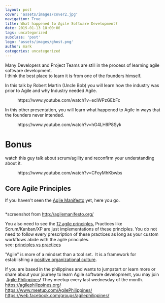 ```yaml
---
layout: post
cover: 'assets/images/cover2.jpg'
navigation: True
title: What happened to Agile Software Development?
date: 2019-01-13 18:00:00
tags: uncategorized
subclass: 'post'
logo: 'assets/images/ghost.png'
author: mark
categories: uncategorized
---
```

<!-- wp:paragraph -->  <p>Many Developers and Project Teams are still in the process of learning agile software development.<br>I think the best place to learn it is from one of the founders himself.</p>  <!-- /wp:paragraph -->    <!-- wp:paragraph -->  <p>In this talk by Robert Martin (Uncle Bob) you will learn how the industry was prior to Agile and why Industry needed Agile.</p>  <!-- /wp:paragraph -->    <!-- wp:core-embed/youtube {"url":"https://www.youtube.com/watch?v=ecIWPzGEbFc","type":"video","providerNameSlug":"youtube","className":"wp-embed-aspect-16-9 wp-has-aspect-ratio"} -->  <figure class="wp-block-embed-youtube wp-block-embed is-type-video is-provider-youtube wp-embed-aspect-16-9 wp-has-aspect-ratio"><div class="wp-block-embed__wrapper">  https://www.youtube.com/watch?v=ecIWPzGEbFc  </div></figure>  <!-- /wp:core-embed/youtube -->    <!-- wp:paragraph -->  <p>In this other presentation, you will learn what happened to Agile in ways that the founders never intended.</p>  <!-- /wp:paragraph -->    <!-- wp:core-embed/youtube {"url":"https://www.youtube.com/watch?v=hG4LH6P8Syk","type":"video","providerNameSlug":"youtube","className":"wp-embed-aspect-16-9 wp-has-aspect-ratio"} -->  <figure class="wp-block-embed-youtube wp-block-embed is-type-video is-provider-youtube wp-embed-aspect-16-9 wp-has-aspect-ratio"><div class="wp-block-embed__wrapper">  https://www.youtube.com/watch?v=hG4LH6P8Syk  </div></figure>  <!-- /wp:core-embed/youtube -->    <!-- wp:heading {"level":1} -->  <h1>Bonus</h1>  <!-- /wp:heading -->    <!-- wp:paragraph -->  <p>watch this guy talk about scrum/agility and reconfirm your understanding about it.</p>  <!-- /wp:paragraph -->    <!-- wp:core-embed/youtube {"url":"https://www.youtube.com/watch?v=CFoyMhKbwbs","type":"video","providerNameSlug":"youtube","className":"wp-embed-aspect-4-3 wp-has-aspect-ratio"} -->  <figure class="wp-block-embed-youtube wp-block-embed is-type-video is-provider-youtube wp-embed-aspect-4-3 wp-has-aspect-ratio"><div class="wp-block-embed__wrapper">  https://www.youtube.com/watch?v=CFoyMhKbwbs  </div></figure>  <!-- /wp:core-embed/youtube -->    <!-- wp:heading -->  <h2>Core Agile Principles</h2>  <!-- /wp:heading -->    <!-- wp:paragraph -->  <p>If you haven't seen the <a href="http://agilemanifesto.org/">Agile Manifesto</a> yet, here you go.</p>  <!-- /wp:paragraph -->    <!-- wp:image {"id":539,"linkDestination":"custom"} -->  <figure class="wp-block-image"><a href="http://www.thetypicaldev.com/wp-content/uploads/2017/02/agilemanifesto.png"><img src="http://www.thetypicaldev.com/wp-content/uploads/2017/02/agilemanifesto.png" alt="" class="wp-image-539"/></a></figure>  <!-- /wp:image -->    <!-- wp:paragraph -->  <p>*screenshot from&nbsp;<a href="http://agilemanifesto.org/">http://agilemanifesto.org/</a></p>  <!-- /wp:paragraph -->    <!-- wp:paragraph -->  <p>You also need to see the <a href="http://agilemanifesto.org/principles.html">12 agile principles.</a>&nbsp;Practices like Scrum/Kanban/XP are just implementations of these principles. You do not need to follow every prescription of these practices as long as your custom workflows abide with the agile principles.<br>see: <a href="http://livelifewithyourkids.com/2015/02/principle-and-practice/">principles vs practices</a></p>  <!-- /wp:paragraph -->    <!-- wp:paragraph -->  <p>"Agile" is more of a mindset than a tool set. &nbsp;It is a framework for establishing a <a href="http://www.thetypicaldev.com/2016/12/26/the-importance-of-organizational-culture/">positive organizational culture</a>.</p>  <!-- /wp:paragraph -->    <!-- wp:paragraph -->  <p>If you are based in the philippines and wants to jumpstart or learn more or share about your journey to learn Agile software development, you may join &nbsp;<a href="https://agilephilippines.org/">Agile Philippines</a>! They meetup every last wednesday of the month.<br><a href="https://agilephilippines.org/">https://agilephilippines.org/</a><br><a href="https://www.meetup.com/AgilePhilippines/">https://www.meetup.com/AgilePhilippines/</a><br><a href="https://web.facebook.com/groups/agilephilippines/">https://web.facebook.com/groups/agilephilippines/</a></p>  <!-- /wp:paragraph -->
